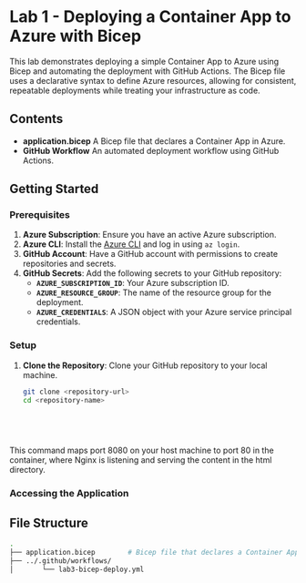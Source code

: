 # Lab 1 - Deploying a Container App to Azure with Bicep

This lab demonstrates deploying a simple Container App to Azure using Bicep and automating the deployment with GitHub Actions. The Bicep file uses a declarative syntax to define Azure resources, allowing for consistent, repeatable deployments while treating your infrastructure as code.

## Contents

- **application.bicep** A Bicep file that declares a Container App in Azure.
- **GitHub Workflow** An automated deployment workflow using GitHub Actions.

## Getting Started

### Prerequisites
1. **Azure Subscription**: Ensure you have an active Azure subscription.
2. **Azure CLI**: Install the [Azure CLI](https://docs.microsoft.com/en-us/cli/azure/install-azure-cli) and log in using `az login`.
3. **GitHub Account**: Have a GitHub account with permissions to create repositories and secrets.
4. **GitHub Secrets**: Add the following secrets to your GitHub repository:
   - **`AZURE_SUBSCRIPTION_ID`**: Your Azure subscription ID.
   - **`AZURE_RESOURCE_GROUP`**: The name of the resource group for the deployment.
   - **`AZURE_CREDENTIALS`**: A JSON object with your Azure service principal credentials.

### Setup

1. **Clone the Repository**: Clone your GitHub repository to your local machine.
   ```bash
   git clone <repository-url>
   cd <repository-name>
	


      
This command maps port 8080 on your host machine to port 80 in the container, where Nginx is listening and serving the content in the html directory.

### Accessing the Application


## File Structure
```bash
.
├── application.bicep        # Bicep file that declares a Container App in Azure
├── ../.github/workflows/
│       └── lab3-bicep-deploy.yml

